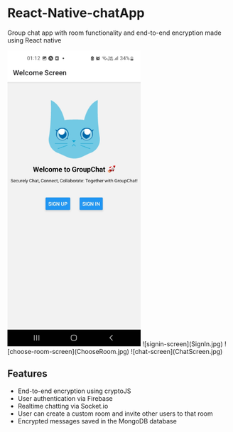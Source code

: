 # React-Native-chatApp

Group chat app with room functionality and end-to-end encryption made using React native

<!-- ![welcome-screen](WelcomeScreen.jpg | width='150' height='300') -->
<img src="WelcomeScreen.jpg" width= "300" height= "auto">
![signin-screen](SignIn.jpg)
![choose-room-screen](ChooseRoom.jpg)
![chat-screen](ChatScreen.jpg)

## Features

- End-to-end encryption using cryptoJS
- User authentication via Firebase
- Realtime chatting via Socket.io
- User can create a custom room and invite other users to that room
- Encrypted messages saved in the MongoDB database
